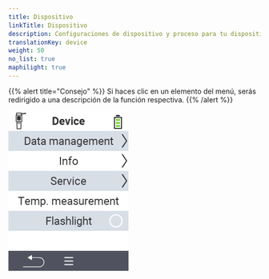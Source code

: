```yaml
---
title: Dispositivo
linkTitle: Dispositivo
description: Configuraciones de dispositivo y proceso para tu dispositivo VitalControl
translationKey: device
weight: 50
no_list: true
maphilight: true
---
```

{{% alert title="Consejo" %}}
Si haces clic en un elemento del menú, serás redirigido a una descripción de la función respectiva.
{{% /alert %}}

<img src="images/menu.png" alt="Dispositivo VitalControl" title="Dispositivo" usemap="#workmap" class="maphilight" />

<map name="workmap">
  <area shape="rect" coords="2,40,238,80" alt="Gestión de datos" title="Realiza copias de seguridad de datos, exporta tus datos y reinicia el dispositivo&#10;Clic del ratón: abrir documentación" href="/es/docs/device/data-management/">
  <area shape="rect" coords="2,80,238,120" alt="Información" title="Ver información importante del software y hardware&#10;Clic del ratón: abrir documentación" href="/es/docs/device/info/">
  <area shape="rect" coords="2,120,238,160" alt="Servicio" title="Verifica los controladores de tu dispositivo, actualiza tu firmware y realiza una prueba de alcance&#10;Clic del ratón: abrir documentación" href="/es/docs/device/service/">
  <area shape="rect" coords="2,160,238,200" alt="Medición de temperatura" title="Prueba la medición de temperatura de tu dispositivo&#10;Clic del ratón: abrir documentación" href="/es/docs/device/temperature-measurement/">
  <area shape="rect" coords="2,200,238,240" alt="Linterna" title="Enciende o apaga la luz de tu dispositivo VitalControl&#10;Clic del ratón: abrir documentación" href="/es/docs/device/flashlight/">

  <area shape="rect" coords="2,282,97,318" alt="Atrás" title="Regresar un nivel" href="/es/docs/menu/mainmenu/">
</map>
